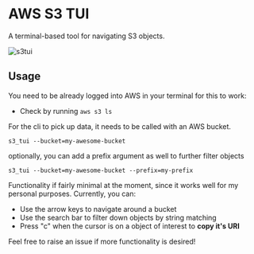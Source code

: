 # AWS S3 TUI

A terminal-based tool for navigating S3 objects.

![s3tui](https://user-images.githubusercontent.com/5222673/210156633-4c43376e-a17d-4a90-87bb-43369cfc98b5.gif)

## Usage

You need to be already logged into AWS in your terminal for this to work:
- Check by running `aws s3 ls`

For the cli to pick up data, it needs to be called with an AWS bucket.

```
s3_tui --bucket=my-awesome-bucket
```

optionally, you can add a prefix argument as well to further filter objects

```
s3_tui --bucket=my-awesome-bucket --prefix=my-prefix
```

Functionality if fairly minimal at the moment, since it works well for my personal purposes. Currently, you can:
- Use the arrow keys to navigate around a bucket
- Use the search bar to filter down objects by string matching
- Press "c" when the cursor is on a object of interest to **copy it's URI**

Feel free to raise an issue if more functionality is desired!
